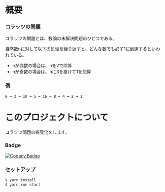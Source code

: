 # 概要

### コラッツの問題

コラッツの問題とは、数論の未解決問題のひとつである。

自然数nに対して以下の処理を繰り返すと、どんな数でも必ず1に到達するといわれている。

- nが偶数の場合は、nを2で除算
- nが奇数の場合は、nに3を掛けて1を加算

### 例

```
6 → 3 → 10 → 5 → 16 → 8 → 4 → 2 → 1
```

# このプロジェクトについて

コラッツ問題の視覚化をします。

### Badge

[![Codacy Badge](https://app.codacy.com/project/badge/Grade/2593df58cd2a4c269c4be753b93307cd)](https://app.codacy.com/gh/ishi720/collatz_visualization/dashboard?utm_source=gh&utm_medium=referral&utm_content=&utm_campaign=Badge_grade)


### セットアップ

```bash
$ yarn install
$ yarn run start
```
